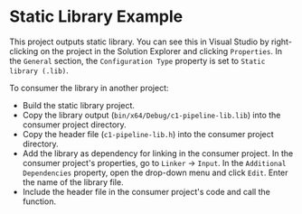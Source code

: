 # Static Library Example

This project outputs static library. You can see this in Visual Studio by right-clicking on the project in the Solution Explorer and clicking `Properties`. In the `General` section, the `Configuration Type` property is set to `Static library (.lib)`.

To consumer the library in another project:
- Build the static library project.
- Copy the library output (`bin/x64/Debug/c1-pipeline-lib.lib`) into the consumer project directory.
- Copy the header file (`c1-pipeline-lib.h`) into the consumer project directory.
- Add the library as dependency for linking in the consumer project. In the consumer project's properties, go to `Linker` -> `Input`. In the `Additional Dependencies` property, open the drop-down menu and click `Edit`. Enter the name of the library file.
- Include the header file in the consumer project's code and call the function.

